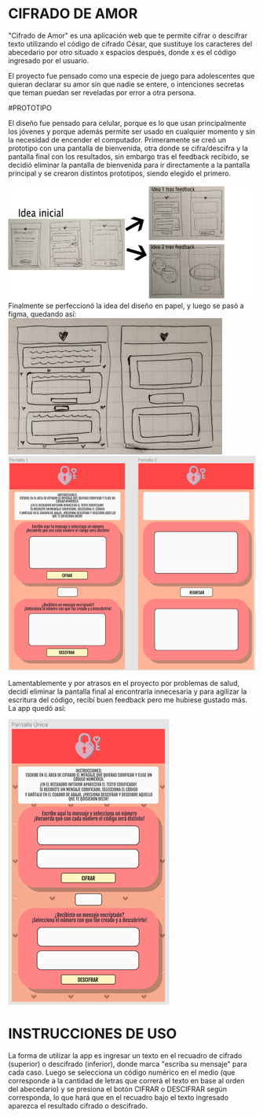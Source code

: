 # CIFRADO DE AMOR

"Cifrado de Amor" es una aplicación web que te permite cifrar o descifrar texto utilizando el código de cifrado César, que sustituye los caracteres del abecedario por otro situado x espacios después, donde x es el código ingresado por el usuario.

El proyecto fue pensado como una especie de juego para adolescentes que quieran declarar su amor sin que nadie se entere, o intenciones secretas que teman puedan ser reveladas por error a otra persona.

#PROTOTIPO

El diseño fue pensado para celular, porque es lo que usan principalmente los jóvenes y porque además permite ser usado en cualquier momento y sin la necesidad de encender el computador.
Primeramente se creó un prototipo con una pantalla de bienvenida, otra donde se cifra/descifra y la pantalla final con los resultados, sin embargo tras el feedback recibido, se decidió eliminar la pantalla de bienvenida para ir directamente a la pantalla principal y se crearon distintos prototipos, siendo elegido el primero.

<img  src="https://github.com/FranciscaCastro/SCL016-cipher/blob/master/src/Images/readme1.png">
Finalmente se perfeccionó la idea del diseño en papel, y luego se pasó a figma, quedando así:

<img  src="https://github.com/FranciscaCastro/SCL016-cipher/blob/master/src/Images/IdeaFinal.jpg">
<img  src="https://github.com/FranciscaCastro/SCL016-cipher/blob/master/src/Images/Prototipo1.png">


Lamentablemente y por atrasos en el proyecto por problemas de salud, decidí eliminar la pantalla final al encontrarla innecesaria y para agilizar la escritura del código, recibí buen feedback pero me hubiese gustado más. La app quedó así: 

<img  src="https://github.com/FranciscaCastro/SCL016-cipher/blob/master/src/Images/Prototipo2.png">


# INSTRUCCIONES DE USO

La forma de utilizar la app es ingresar un texto en el recuadro de cifrado (superior) o descifrado (inferior), donde marca "escriba su mensaje" para cada caso.
Luego se selecciona un código numérico en el medio (que corresponde a la cantidad de letras que correrá el texto en base al orden del abecedario) y se presiona el botón CIFRAR o DESCIFRAR según corresponda, lo que hará que en el recuadro bajo el texto ingresado aparezca el resultado cifrado o descifrado.